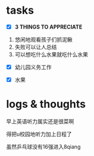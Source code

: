 # tasks
- [x] **3 THINGS TO APPRECIATE**
1. 悠闲地观看孩子们抓泥鳅
2. 失败可以让人总结
3. 可以想吃什么水果就吃什么水果
- [x] 幼儿园义务工作
- [x] 水果


# logs & thoughts
早上英语听力属实还是很菜啊

得把u校园地听力加上日程了

虽然乒乓球没有16强进入8qiang





